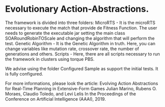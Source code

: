 # Evolutionary Action-Abstractions.

The framework is divided into three folders:
MicroRTS - It is the microRTS necessary to execute the match that provide de Fitness Function. The user needs to generate the executable jar setting the main class SOARoundRobinTOScale and changing the algorithm that will perform the test. 
Genetic Algorithm - It is the Genetic Algorithm in truth. Here, you can change variables like mutation rate, crossover rate, the number of generations and others. 
Scripts - Here, there are all scripts necessary to run the framework in clusters using torque PBS. 

We advise using the folder Configured Sample as support the initial tests. It is fully configured.

For more informations, please look the article:
Evolving Action Abstractions for Real-Time Planning in Extensive-Form Games
Julian Marino, Rubens O. Moraes, Claudio Toledo, and Levi Lelis
In the Proceedings of the Conference on Artificial Intelligence (AAAI), 2019.
